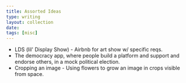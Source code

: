 ```yaml
---
title: Assorted Ideas
type: writing
layout: collection
date:
tags: [misc]
---
```


* LDS (lil' Display Show) - Airbnb for art show w/ specific reqs.
* The democracy app, where people build a platform and support and endorse others, in a mock political election.
* Cropping an image - Using flowers to grow an image in crops visible from space.
